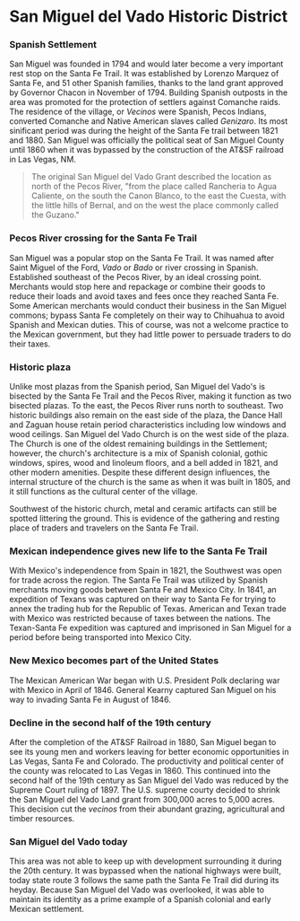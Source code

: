 # San Miguel del Vado Historic District
### Spanish Settlement
San Miguel was founded in 1794 and would later become a very important rest stop on the Santa Fe Trail. It was established by Lorenzo Marquez of Santa Fe, and 51 other Spanish families, thanks to the land grant approved by Governor Chacon in November of 1794. Building Spanish outposts in the area was promoted for the protection of settlers against Comanche raids. The residence of the village, or _Vecinos_ were Spanish, Pecos Indians, converted Comanche and Native American slaves called _Genizaro_. Its most sinificant period was during the height of the Santa Fe trail between 1821 and 1880. San Miguel was officially the political seat of San Miguel County until 1860 when it was bypassed by the construction of the AT&SF railroad in Las Vegas, NM.
> The original San Miguel del Vado Grant described the location as north of the Pecos River, "from the place called Rancheria to Agua Caliente, on the south the Canon Blanco, to the east the Cuesta, with the little hills of Bernal, and on the west the place commonly called the Guzano."

### Pecos River crossing for the Santa Fe Trail
San Miguel was a popular stop on the Santa Fe Trail. It was named after Saint Miguel of the Ford, _Vado_ or _Bado_ or river crossing in Spanish. Established southeast of the Pecos River, by an ideal crossing point. Merchants would stop here and repackage or combine their goods to reduce their loads and avoid taxes and fees once they reached Santa Fe. Some American merchants would conduct their business in the San Miguel commons; bypass Santa Fe completely on their way to Chihuahua to avoid Spanish and Mexican duties. This of course, was not a welcome practice to the Mexican government, but they had little power to persuade traders to do their taxes.

### Historic plaza
Unlike most plazas from the Spanish period, San Miguel del Vado's is bisected by the Santa Fe Trail and the Pecos River, making it function as two bisected plazas. To the east, the Pecos River runs north to southeast. Two historic buildings also remain on the east side of the plaza, the Dance Hall and Zaguan house retain period characteristics including low windows and wood ceilings. San Miguel del Vado Church is on the west side of the plaza. The Church is one of the oldest remaining buildings in the Settlement; however, the church's architecture is a mix of Spanish colonial, gothic windows, spires, wood and linoleum floors, and a bell added in 1821, and other modern amenities. Despite these different design influences, the internal structure of the church is the same as when it was built in 1805, and it still functions as the cultural center of the village.

Southwest of the historic church, metal and ceramic artifacts can still be spotted littering the ground. This is evidence of the gathering and resting place of traders and travelers on the Santa Fe Trail.

### Mexican independence gives new life to the Santa Fe Trail

With Mexico's independence from Spain in 1821, the Southwest was open for trade across the region. The Santa Fe Trail was utilized by Spanish merchants moving goods between Santa Fe and Mexico City. In 1841, an expedition of Texans was captured on their way to Santa Fe for trying to annex the trading hub for the Republic of Texas. American and Texan trade with Mexico was restricted because of taxes between the nations. The Texan-Santa Fe expedition was captured and imprisoned in San Miguel for a period before being transported into Mexico City.

### New Mexico becomes part of the United States
The Mexican American War began with U.S. President Polk declaring war with Mexico in April of 1846. General Kearny captured San Miguel on his way to invading Santa Fe in August of 1846.

### Decline in the second half of the 19th century

After the completion of the AT&SF Railroad in 1880, San Miguel began to see its young men and workers leaving for better economic opportunities in Las Vegas, Santa Fe and Colorado. The productivity and political center of the county was relocated to Las Vegas in 1860. This continued into the second half of the 19th century as San Miguel del Vado was reduced by the Supreme Court ruling of 1897. The U.S. supreme courty decided to shrink the San Miguel del Vado Land grant from 300,000 acres to 5,000 acres. This decision cut the _vecinos_ from their abundant grazing, agricultural and timber resources.

### San Miguel del Vado today
This area was not able to keep up with development surrounding it during the 20th century. It was bypassed when the national highways were built, today state route 3 follows the same path the Santa Fe Trail did during its heyday. Because San Miguel del Vado was overlooked, it was able to maintain its identity as a prime example of a Spanish colonial and early Mexican settlement.  
